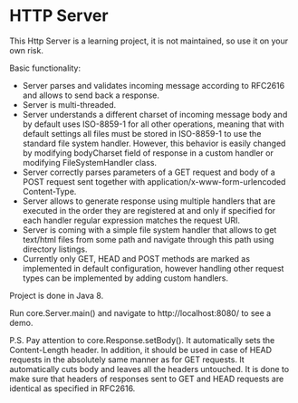 HTTP Server
====
This Http Server is a learning project, it is not maintained, so use it on your own risk.

Basic functionality:

 - Server parses and validates incoming message according to RFC2616 and allows to send back a response.
 - Server is multi-threaded.
 - Server understands a different charset of incoming message body and by default uses ISO-8859-1 for all other operations, meaning that with default settings all files must be stored in ISO-8859-1 to use the standard file system handler. However, this behavior is easily changed by modifying bodyCharset field of response in a custom handler or modifying FileSystemHandler class.  
 - Server correctly parses parameters of a GET request and body of a POST request sent together with application/x-www-form-urlencoded Content-Type.
 - Server allows to generate response using multiple handlers that are executed in the order they are registered at and only if specified for each handler regular expression matches the request URI.
 - Server is coming with a simple file system handler that allows to get text/html files from some path and navigate through this path using directory listings.
 - Currently only GET, HEAD and POST methods are marked as implemented in default configuration, however handling other request types can be implemented by adding custom handlers.
 
Project is done in Java 8.

Run core.Server.main() and navigate to http://localhost:8080/ to see a demo.

P.S. Pay attention to core.Response.setBody(). It automatically sets the Content-Length header. In addition, it should be used in case of HEAD requests in the absolutely same manner as for GET requests. It automatically cuts body and leaves all the headers untouched. It is done to make sure that headers of responses sent to GET and HEAD requests are identical as specified in RFC2616.  